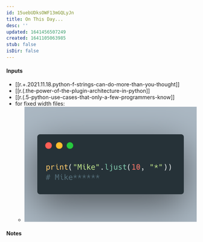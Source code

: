 ```yaml
---
id: 15uebUDksOWF13mGQLyJn
title: On This Day...
desc: ''
updated: 1641456507249
created: 1641105063985
stub: false
isDir: false
---
```


#### Inputs

- [[r.+.2021.11.18.python-f-strings-can-do-more-than-you-thought]]
- [[r.(.the-power-of-the-plugin-architecture-in-python]]
- [[r.(.5-python-use-cases-that-only-a-few-programmers-know]]
- for fixed width files:
  - ![alt](assets/images/Pasted_image_20211229095411.png)

#### Notes

